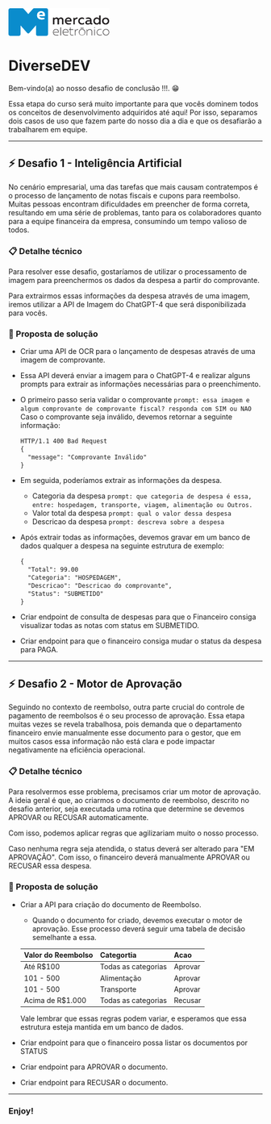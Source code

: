 <img src="me.svg" width="200" alt="ME">

# DiverseDEV

Bem-vindo(a) ao nosso desafio de conclusão !!!. :grin:

Essa etapa do curso será muito importante para que vocês dominem todos os conceitos de desenvolvimento adquiridos até aqui! Por isso, separamos dois casos de uso que fazem parte do nosso dia a dia e que os desafiarão a trabalharem em equipe.

---
## :zap: Desafio 1 - Inteligência Artificial
No cenário empresarial, uma das tarefas que mais causam contratempos é o processo de lançamento de notas fiscais e cupons para reembolso. Muitas pessoas encontram dificuldades em preencher de forma correta, resultando em uma série de problemas, tanto para os colaboradores quanto para a equipe financeira da empresa, consumindo um tempo valioso de todos.

### :clipboard: Detalhe técnico
Para resolver esse desafio, gostaríamos de utilizar o processamento de imagem para preenchermos os dados da despesa a partir do comprovante.

Para extrairmos essas informações da despesa através de uma imagem, iremos utilizar a API de Imagem do ChatGPT-4 que será disponibilizada para vocês.

### :rocket: Proposta de solução

* Criar uma API de OCR para o lançamento de despesas através de uma imagem de comprovante.

* Essa API deverá enviar a imagem para o ChatGPT-4 e realizar alguns prompts para extrair as informações necessárias para o preenchimento.

* O primeiro passo seria validar o comprovante
    ``prompt: essa imagem e algum comprovante de comprovante fiscal? responda com SIM ou NAO``
  Caso o comprovante seja inválido, devemos retornar a seguinte informação:
  
  ```
  HTTP/1.1 400 Bad Request
  {
    "message": "Comprovante Inválido"
  }
  ```
* Em seguida, poderíamos extrair as informações da despesa.
  * Categoria da despesa
    ``prompt: que categoria de despesa é essa, entre: hospedagem, transporte, viagem, alimentação ou Outros.``   
  * Valor total da despesa
    ``prompt: qual o valor dessa despesa``
  * Descricao da despesa
    ``prompt: descreva sobre a despesa``

* Após extrair todas as informações, devemos gravar em um banco de dados qualquer a despesa na seguinte estrutura de exemplo:
  ```
  {
    "Total": 99.00
    "Categoria": "HOSPEDAGEM",
    "Descricao": "Descricao do comprovante",
    "Status": "SUBMETIDO"
  }
  ```
* Criar endpoint de consulta de despesas para que o Financeiro consiga visualizar todas as notas com status em SUBMETIDO.
* Criar endpoint para que o financeiro consiga mudar o status da despesa para PAGA.

---

## :zap: Desafio 2 - Motor de Aprovação
Seguindo no contexto de reembolso, outra parte crucial do controle de pagamento de reembolsos é o seu processo de aprovação.
Essa etapa muitas vezes se revela trabalhosa, pois demanda que o departamento financeiro envie manualmente esse documento para o gestor, que em muitos casos essa informação não está clara e pode impactar negativamente na eficiência operacional.

### :clipboard: Detalhe técnico
Para resolvermos esse problema, precisamos criar um motor de aprovação.
A ideia geral é que, ao criarmos o documento de reembolso, descrito no desafio anterior, seja executada uma rotina que determine se devemos APROVAR ou RECUSAR automaticamente.

Com isso, podemos aplicar regras que agilizariam muito o nosso processo.

Caso nenhuma regra seja atendida, o status deverá ser alterado para "EM APROVAÇÃO". 
Com isso, o financeiro deverá manualmente APROVAR ou RECUSAR essa despesa.

### :rocket: Proposta de solução
* Criar a API para criação do documento de Reembolso.
  * Quando o documento for criado, devemos executar o motor de aprovação.
  Esse processo deverá seguir uma tabela de decisão semelhante a essa.

   | Valor do Reembolso| Categortia            | Acao    |
   |-|-|-|
   | Até R$100	       | Todas as categorias   | Aprovar
   | 101 - 500	       | Alimentação           | Aprovar | 
   | 101 - 500		     | Transporte            | Aprovar |
   | Acima de R$1.000	 | Todas as categorias	 | Recusar |
  
  Vale lembrar que essas regras podem variar, e esperamos que essa estrutura esteja mantida em um banco de dados.

* Criar endpoint para que o financeiro possa listar os documentos por STATUS
* Criar endpoint para APROVAR o documento.
* Criar endpoint para RECUSAR o documento.

---

### Enjoy!